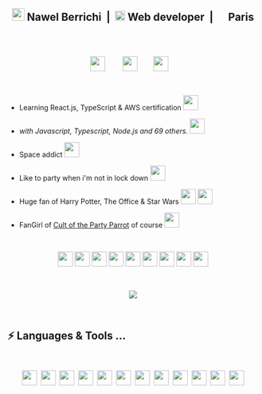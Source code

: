 <div align="center">
<h2> <img height="25" src="icons/astronaut.png"> Nawel Berrichi &nbsp;|&nbsp; <img height="20" src="icons/laptop.png"> Web developer &nbsp;|&nbsp; <img height="15" src="icons/france.png"> Paris </h2>
</div>
<br>
<br>

<p align='center'>
<a href="https://www.linkedin.com/in/nawelberrichi/"><img height="30" src="icons/linkedin.png"></a>&nbsp;&nbsp;&nbsp;&nbsp;&nbsp;&nbsp;&nbsp;&nbsp;
<a href="https://www.instagram.com/nawel.brrch/"><img height="30" src="icons/instagram.png"></a>&nbsp;&nbsp;&nbsp;&nbsp;&nbsp;&nbsp;&nbsp;
<a href="https://twitter.com/nawel_brrch"><img height="30" src="icons/twitter.png"></a>&nbsp;&nbsp;&nbsp;&nbsp;
 </p>
 <br>

- Learning React.js, TypeScript & AWS certification <img src="https://cultofthepartyparrot.com/parrots/hd/laptop_parrot.gif" width="30" height="30"/>

- _with Javascript, Typescript, Node.js and 69 others._ <img src="https://cultofthepartyparrot.com/parrots/hd/sleepingparrot.gif" width="30" height="30"/>

- Space addict <img src="https://cultofthepartyparrot.com/parrots/hd/moonparrot.gif" width="30" height="30"/>

- Like to party when i'm not in lock down <img src="https://cultofthepartyparrot.com/parrots/hd/beerparrot.gif" width="30" height="30"/>

- Huge fan of Harry Potter, The Office & Star Wars <img src="https://cultofthepartyparrot.com/parrots/hd/sithparrot.gif" width="30" height="30"/> <img src="https://cultofthepartyparrot.com/parrots/hd/jediparrot.gif" width="30" height="30"/>

- FanGirl of [Cult of the Party Parrot](https://cultofthepartyparrot.com) of course <img src="https://cultofthepartyparrot.com/parrots/hd/partyparrot.gif" width="30" height="30"/>

<br>

<p align="center">
    <img src="https://cultofthepartyparrot.com/parrots/wave1parrot.gif" width="30" height="30"/>
    <img src="https://cultofthepartyparrot.com/parrots/wave2parrot.gif" width="30" height="30"/>
    <img src="https://cultofthepartyparrot.com/parrots/wave3parrot.gif" width="30" height="30"/>
    <img src="https://cultofthepartyparrot.com/parrots/wave4parrot.gif" width="30" height="30"/>
    <img src="https://cultofthepartyparrot.com/parrots/wave5parrot.gif" width="30" height="30"/>
    <img src="https://cultofthepartyparrot.com/parrots/wave6parrot.gif" width="30" height="30"/>
    <img src="https://cultofthepartyparrot.com/parrots/wave7parrot.gif" width="30" height="30"/>
    <img src="https://cultofthepartyparrot.com/parrots/wave8parrot.gif" width="30" height="30"/>
    <img src="https://cultofthepartyparrot.com/parrots/wave9parrot.gif" width="30" height="30"/>
</p>
<br>

<p align="center" >
<a href="https://github.com/anuraghazra/github-readme-stats"> 
    <img  src="https://github-readme-stats.vercel.app/api?username=NawelBrrch&&show_icons=true&theme=radical"/>
  </a>
</p>

<br>

## ⚡ Languages & Tools ...

<br>
<p align="center" >
<img height="30" src="languages/html.svg">&nbsp;&nbsp;<img height="30" src="languages/css3.svg">&nbsp;&nbsp;<img height="30" src="languages/sass.svg">&nbsp;&nbsp;<img height="30" src="languages/js.svg">&nbsp;&nbsp;<img height="30" src="languages/vue.svg">&nbsp;&nbsp;<img height="30" src="languages/python.svg">&nbsp;&nbsp;<img height="30" src="languages/npm.svg">&nbsp;&nbsp;<img height="30" src="languages/bash.svg">&nbsp;&nbsp;<img height="30" src="languages/visualstudio_code.svg">&nbsp;&nbsp;<img height="30" src="languages/aws.svg">&nbsp;&nbsp;<img height="30" src="languages/pc.svg">&nbsp;&nbsp;<img height="30" src="languages/mac.svg">
</p>
